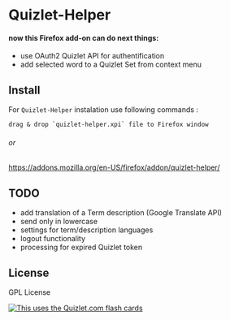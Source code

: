 # Quizlet-Helper
#### now this Firefox add-on can do next things:
- use OAuth2 Quizlet API for authentification
- add selected word to a Quizlet Set from context menu



Install
-------

For ``Quizlet-Helper`` instalation  use following commands :

    drag & drop `quizlet-helper.xpi` file to Firefox window
###### or
https://addons.mozilla.org/en-US/firefox/addon/quizlet-helper/


## TODO
- add translation of a Term description (Google Translate API)
- send only in lowercase
- settings for term/description languages
- logout functionality
- processing for expired Quizlet token


## License
GPL License

[![This uses the Quizlet.com flash cards](https://quizlet.com/a/i/powered/uses_quizlet_blue.b5bZ.png)](https://quizlet.com/)

